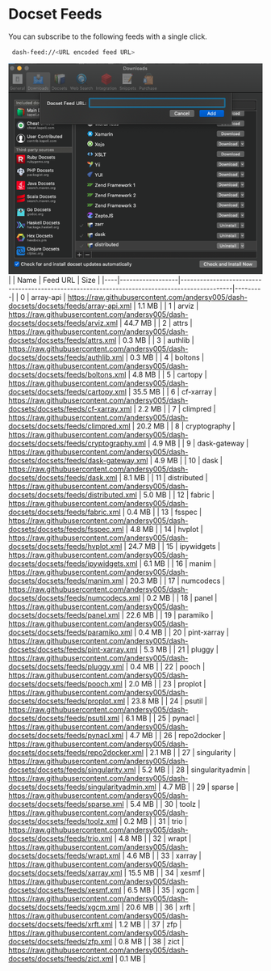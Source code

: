 # Docset Feeds

You can subscribe to the following feeds with a single click.

```bash
 dash-feed://<URL encoded feed URL>
```


![dash-docsets](https://github.com/andersy005/dash-docsets/raw/main/images/how-to-add-feed.png)
|    | Name             | Feed URL                                                                                     | Size    |
|----|------------------|----------------------------------------------------------------------------------------------|---------|
|  0 | array-api        | https://raw.githubusercontent.com/andersy005/dash-docsets/docsets/feeds/array-api.xml        | 1.1 MB  |
|  1 | arviz            | https://raw.githubusercontent.com/andersy005/dash-docsets/docsets/feeds/arviz.xml            | 44.7 MB |
|  2 | attrs            | https://raw.githubusercontent.com/andersy005/dash-docsets/docsets/feeds/attrs.xml            | 0.3 MB  |
|  3 | authlib          | https://raw.githubusercontent.com/andersy005/dash-docsets/docsets/feeds/authlib.xml          | 0.3 MB  |
|  4 | boltons          | https://raw.githubusercontent.com/andersy005/dash-docsets/docsets/feeds/boltons.xml          | 4.8 MB  |
|  5 | cartopy          | https://raw.githubusercontent.com/andersy005/dash-docsets/docsets/feeds/cartopy.xml          | 35.5 MB |
|  6 | cf-xarray        | https://raw.githubusercontent.com/andersy005/dash-docsets/docsets/feeds/cf-xarray.xml        | 2.2 MB  |
|  7 | climpred         | https://raw.githubusercontent.com/andersy005/dash-docsets/docsets/feeds/climpred.xml         | 20.2 MB |
|  8 | cryptography     | https://raw.githubusercontent.com/andersy005/dash-docsets/docsets/feeds/cryptography.xml     | 4.9 MB  |
|  9 | dask-gateway     | https://raw.githubusercontent.com/andersy005/dash-docsets/docsets/feeds/dask-gateway.xml     | 4.9 MB  |
| 10 | dask             | https://raw.githubusercontent.com/andersy005/dash-docsets/docsets/feeds/dask.xml             | 8.1 MB  |
| 11 | distributed      | https://raw.githubusercontent.com/andersy005/dash-docsets/docsets/feeds/distributed.xml      | 5.0 MB  |
| 12 | fabric           | https://raw.githubusercontent.com/andersy005/dash-docsets/docsets/feeds/fabric.xml           | 0.4 MB  |
| 13 | fsspec           | https://raw.githubusercontent.com/andersy005/dash-docsets/docsets/feeds/fsspec.xml           | 4.8 MB  |
| 14 | hvplot           | https://raw.githubusercontent.com/andersy005/dash-docsets/docsets/feeds/hvplot.xml           | 24.7 MB |
| 15 | ipywidgets       | https://raw.githubusercontent.com/andersy005/dash-docsets/docsets/feeds/ipywidgets.xml       | 6.1 MB  |
| 16 | manim            | https://raw.githubusercontent.com/andersy005/dash-docsets/docsets/feeds/manim.xml            | 20.3 MB |
| 17 | numcodecs        | https://raw.githubusercontent.com/andersy005/dash-docsets/docsets/feeds/numcodecs.xml        | 0.2 MB  |
| 18 | panel            | https://raw.githubusercontent.com/andersy005/dash-docsets/docsets/feeds/panel.xml            | 22.6 MB |
| 19 | paramiko         | https://raw.githubusercontent.com/andersy005/dash-docsets/docsets/feeds/paramiko.xml         | 0.4 MB  |
| 20 | pint-xarray      | https://raw.githubusercontent.com/andersy005/dash-docsets/docsets/feeds/pint-xarray.xml      | 5.3 MB  |
| 21 | pluggy           | https://raw.githubusercontent.com/andersy005/dash-docsets/docsets/feeds/pluggy.xml           | 0.4 MB  |
| 22 | pooch            | https://raw.githubusercontent.com/andersy005/dash-docsets/docsets/feeds/pooch.xml            | 2.0 MB  |
| 23 | proplot          | https://raw.githubusercontent.com/andersy005/dash-docsets/docsets/feeds/proplot.xml          | 23.8 MB |
| 24 | psutil           | https://raw.githubusercontent.com/andersy005/dash-docsets/docsets/feeds/psutil.xml           | 6.1 MB  |
| 25 | pynacl           | https://raw.githubusercontent.com/andersy005/dash-docsets/docsets/feeds/pynacl.xml           | 4.7 MB  |
| 26 | repo2docker      | https://raw.githubusercontent.com/andersy005/dash-docsets/docsets/feeds/repo2docker.xml      | 2.1 MB  |
| 27 | singularity      | https://raw.githubusercontent.com/andersy005/dash-docsets/docsets/feeds/singularity.xml      | 5.2 MB  |
| 28 | singularityadmin | https://raw.githubusercontent.com/andersy005/dash-docsets/docsets/feeds/singularityadmin.xml | 4.7 MB  |
| 29 | sparse           | https://raw.githubusercontent.com/andersy005/dash-docsets/docsets/feeds/sparse.xml           | 5.4 MB  |
| 30 | toolz            | https://raw.githubusercontent.com/andersy005/dash-docsets/docsets/feeds/toolz.xml            | 0.2 MB  |
| 31 | trio             | https://raw.githubusercontent.com/andersy005/dash-docsets/docsets/feeds/trio.xml             | 4.8 MB  |
| 32 | wrapt            | https://raw.githubusercontent.com/andersy005/dash-docsets/docsets/feeds/wrapt.xml            | 4.6 MB  |
| 33 | xarray           | https://raw.githubusercontent.com/andersy005/dash-docsets/docsets/feeds/xarray.xml           | 15.5 MB |
| 34 | xesmf            | https://raw.githubusercontent.com/andersy005/dash-docsets/docsets/feeds/xesmf.xml            | 6.5 MB  |
| 35 | xgcm             | https://raw.githubusercontent.com/andersy005/dash-docsets/docsets/feeds/xgcm.xml             | 20.6 MB |
| 36 | xrft             | https://raw.githubusercontent.com/andersy005/dash-docsets/docsets/feeds/xrft.xml             | 1.2 MB  |
| 37 | zfp              | https://raw.githubusercontent.com/andersy005/dash-docsets/docsets/feeds/zfp.xml              | 0.8 MB  |
| 38 | zict             | https://raw.githubusercontent.com/andersy005/dash-docsets/docsets/feeds/zict.xml             | 0.1 MB  |
